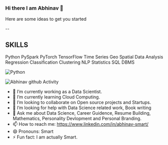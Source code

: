 ### Hi there I am Abhinav 👋

<!--
**Abhinavsmart/Abhinavsmart** is a ✨ _special_ ✨ repository because its `README.md` (this file) appears on your GitHub profile.
-->
Here are some ideas to get you started

--

## SKILLS

Python
PySpark
PyTorch
TensorFlow
Time Series
Geo Spatial Data Analysis
Regression
Classification
Clustering
NLP
Statistics
SQL
DBMS


![Python](https://img.shields.io/badge/Python-14354C?style=for-the-badge&logo=python&logoColor=white)


![Abhinav github Activity](https://activity-graph.herokuapp.com/graph?username=Abhinavsmart&hide_border=true&theme=redical)


- 🔭 I’m currently working as a Data Scientist.
- 🌱 I’m currently learning Cloud Computing.
- 👯 I’m looking to collaborate on Open source projects and Startups.
- 🤔 I’m looking for help with Data Science related work, Book writing
- 💬 Ask me about Data Science, Career Guidence, Resume Building, Mathematics, Personality Devlopment and Personal Branding. 
- 📫 How to reach me: https://www.linkedin.com/in/abhinav-smart/
- 😄 Pronouns: Smart
- ⚡ Fun fact: I am actually Smart.

